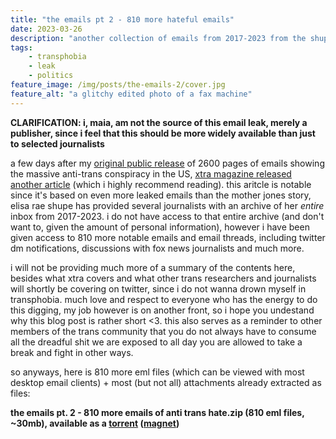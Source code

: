 ```yaml
---
title: "the emails pt 2 - 810 more hateful emails"
date: 2023-03-26
description: "another collection of emails from 2017-2023 from the shupe archive"
tags:
    - transphobia
    - leak
    - politics
feature_image: /img/posts/the-emails-2/cover.jpg
feature_alt: "a glitchy edited photo of a fax machine"
---
```


**CLARIFICATION: i, maia, am not the source of this email leak, merely a publisher, since i feel that this should be more widely available than just to selected journalists**

a few days after my [original public release](/posts/the-emails/) of 2600 pages of emails showing the massive anti-trans conspiracy in the US, [xtra magazine released another article](https://xtramagazine.com/power/detransition-terf-movement-elisa-shupe-247592) (which i highly recommend reading). 
this aritcle is notable since it's based on even more leaked emails than the mother jones story, elisa rae shupe has provided several journalists with an archive of her *entire* inbox from 2017-2023. i do not have access to that entire archive (and don't want to, given the amount of personal information),
however i have been given access to 810 more notable emails and email threads, including twitter dm notifications, discussions with fox news journalists and much more.

i will not be providing much more of a summary of the contents here, besides what xtra covers and what other trans researchers and journalists will shortly be covering on twitter, since i do not wanna drown myself in transphobia. much love and respect to everyone who has the energy to do this digging,
my job however is on another front, so i hope you undestand why this blog post is rather short <3. this also serves as a reminder to other members of the trans community that you do not always have to consume all the dreadful shit we are exposed to all day
you are allowed to take a break and fight in other ways.

so anyways, here is 810 more eml files (which can be viewed with most desktop email clients) + most (but not all) attachments already extracted as files:

**the emails pt. 2 - 810 more emails of anti trans hate.zip (810 eml files, ~30mb), available as a [torrent](/files/emails2.torrent) ([magnet](magnet:?xt=urn:btih:44f004807f862afb2d74d76df5e23506b88e5948&dn=the%20emails%20pt.%202%20-%20810%20more%20emails%20of%20anti%20trans%20hate.zip))**